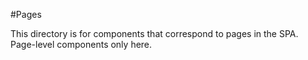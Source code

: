 #Pages

This directory is for components that correspond to pages in the SPA. Page-level components only here.